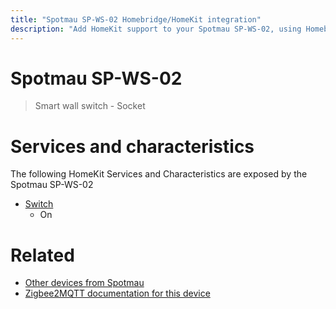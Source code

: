 ```yaml
---
title: "Spotmau SP-WS-02 Homebridge/HomeKit integration"
description: "Add HomeKit support to your Spotmau SP-WS-02, using Homebridge, Zigbee2MQTT and homebridge-z2m."
---
```

<!---
This file has been GENERATED using src/docgen/docgen.ts
DO NOT EDIT THIS FILE MANUALLY!
-->
# Spotmau SP-WS-02
> Smart wall switch - Socket


# Services and characteristics
The following HomeKit Services and Characteristics are exposed by
the Spotmau SP-WS-02

* [Switch](../../switch.md)
  * On


# Related
* [Other devices from Spotmau](../index.md#spotmau)
* [Zigbee2MQTT documentation for this device](https://www.zigbee2mqtt.io/devices/SP-WS-02.html)